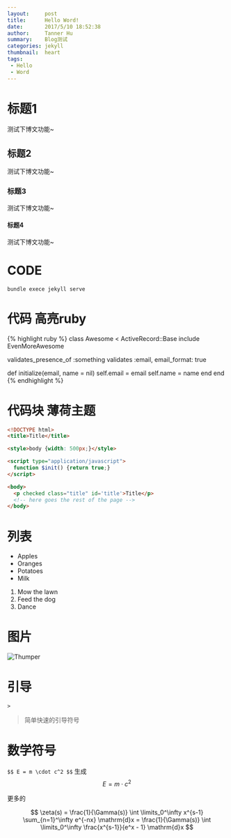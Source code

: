```yaml
---
layout:     post
title:      Hello Word!
date:       2017/5/10 18:52:38 
author:     Tanner Hu
summary:    Blog测试
categories: jekyll
thumbnail:  heart
tags:
 - Hello
 - Word
---
```

# 标题1 #
测试下博文功能~
## 标题2 ##
测试下博文功能~
### 标题3 ###
测试下博文功能~
#### 标题4 ####
测试下博文功能~

# CODE #


`bundle exece jekyll serve`

# 代码 高亮ruby #

{% highlight ruby %}
class Awesome < ActiveRecord::Base
  include EvenMoreAwesome

  validates_presence_of :something
  validates :email, email_format: true

  def initialize(email, name = nil)
    self.email = email
    self.name = name
  end
end
{% endhighlight %}

# 代码块 薄荷主题 #

```html
<!DOCTYPE html>
<title>Title</title>

<style>body {width: 500px;}</style>

<script type="application/javascript">
  function $init() {return true;}
</script>

<body>
  <p checked class="title" id='title'>Title</p>
  <!-- here goes the rest of the page -->
</body>

```

# 列表 #

  * Apples
  * Oranges
  * Potatoes
  * Milk

  1. Mow the lawn
  2. Feed the dog
  3. Dance



# 图片 #

![Thumper](http://www.siweiw.com/Upload/sy/2014061602/dwtp%20%28120%29.jpg)

# 引导 #

`>`

>简单快速的引导符号

# 数学符号 #

`$$ E = m \cdot c^2 $$` 生成 $$ E = m \cdot c^2 $$

更多的


$$ \zeta(s) = \frac{1}{\Gamma(s)} \int \limits_0^\infty x^{s-1} \sum_{n=1}^\infty e^{-nx} \mathrm{d}x = \frac{1}{\Gamma(s)} \int \limits_0^\infty \frac{x^{s-1}}{e^x - 1} \mathrm{d}x $$
